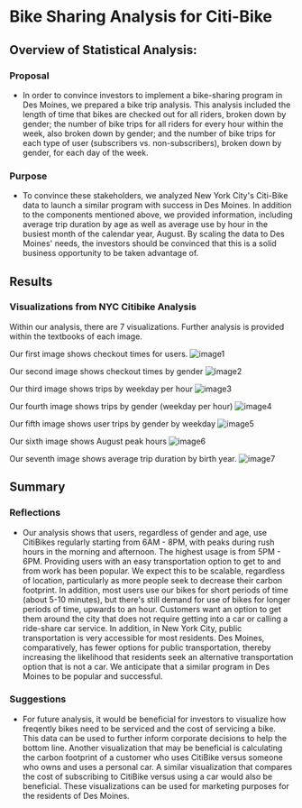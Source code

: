 # Bike Sharing Analysis for Citi-Bike

## Overview of Statistical Analysis:

### Proposal

- In order to convince investors to implement a bike-sharing program in Des Moines, we prepared a bike trip analysis. This analysis included the length of time that bikes are checked out for all riders, broken down by gender; the number of bike trips for all riders for every hour within the week, also broken down by gender; and the number of bike trips for each type of user (subscribers vs. non-subscribers), broken down by gender, for each day of the week. 

### Purpose

- To convince these stakeholders, we analyzed New York City's Citi-Bike data to launch a similar program with success in Des Moines. In addition to the components mentioned above, we provided information, including average trip duration by age as well as average use by hour in the busiest month of the calendar year, August. By scaling the data to Des Moines' needs, the investors should be convinced that this is a solid business opportunity to be taken advantage of. 

## Results

### Visualizations from NYC Citibike Analysis

Within our analysis, there are 7 visualizations. Further analysis is provided within the textbooks of each image.

Our first image shows checkout times for users.
![image1](https://user-images.githubusercontent.com/102992388/192880160-0844521f-d70f-48c3-8ea8-fa13cc366ef6.png)

Our second image shows checkout times by gender
![image2](https://user-images.githubusercontent.com/102992388/192880211-68b40191-04da-423b-8392-dc1a33d0647e.png)

Our third image shows trips by weekday per hour
![image3](https://user-images.githubusercontent.com/102992388/192880236-2fbf6295-417c-4538-9a43-0d6609891df8.png)

Our fourth image shows trips by gender (weekday per hour)
![image4](https://user-images.githubusercontent.com/102992388/192880277-f0a65cf0-4323-4159-b3e2-cb5d7e954ff1.png)

Our fifth image shows user trips by gender by weekday
![image5](https://user-images.githubusercontent.com/102992388/192880305-f9cc31fa-db4c-45cc-8838-86b106563255.png)

Our sixth image shows August peak hours
![image6](https://user-images.githubusercontent.com/102992388/192880340-34dc68e1-8967-4d6a-b0f0-1a7b6992efd9.png)

Our seventh image shows average trip duration by birth year.
![image7](https://user-images.githubusercontent.com/102992388/192880368-35330493-fbc2-412d-9cec-1637ebed93ac.png)

## Summary

### Reflections

- Our analysis shows that users, regardless of gender and age, use CitiBikes regularly starting from 6AM - 8PM, with peaks during rush hours in the morning and afternoon. The highest usage is from 5PM - 6PM. Providing users with an easy transportation option to get to and from work has been popular. We expect this to be scalable, regardless of location, particularly as more people seek to decrease their carbon footprint. In addition, most users use our bikes for short periods of time (about 5-10 minutes), but there's still demand for use of bikes for longer periods of time, upwards to an hour. Customers want an option to get them around the city that does not require getting into a car or calling a ride-share car service. In addition, in New York City, public transportation is very accessible for most residents. Des Moines, comparatively, has fewer options for public transportation, thereby increasing the likelihood that residents seek an alternative transportation option that is not a car. We anticipate that a similar program in Des Moines to be popular and successful. 


### Suggestions

- For future analysis, it would be beneficial for investors to visualize how freqently bikes need to be serviced and the cost of servicing a bike. This data can be used to further inform corporate decisions to help the bottom line. Another visualization that may be beneficial is calculating the carbon footprint of a customer who uses CitiBike versus someone who owns and uses a personal car. A similar visualization that compares the cost of subscribing to CitiBike versus using a car would also be beneficial. These visualizations can be used for marketing purposes for the residents of Des Moines. 

